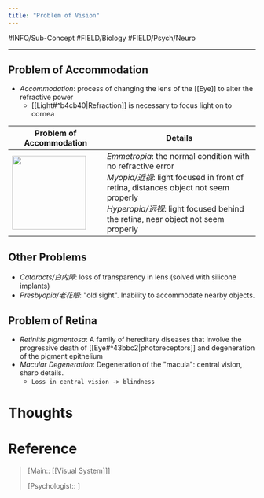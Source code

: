 ```yaml
---
title: "Problem of Vision"
---
```



#INFO/Sub-Concept #FIELD/Biology #FIELD/Psych/Neuro

---

## Problem of Accommodation

- *Accommodation*: process of changing the lens of the [[Eye]] to alter the refractive power
    - [[Light#^b4cb40|Refraction]] is necessary to focus light on to cornea

| Problem of Accommodation | Details |
|---------|----------------------|
| <img src="https://tva1.sinaimg.cn/large/e6c9d24egy1h596t3otxvj20a80ngab1.jpg" width="150"> | *Emmetropia*: the normal condition with no refractive error  <br> *Myopia/近视*: light focused in front of retina, distances object not seem properly <br> *Hyperopia/远视*: light focused behind the retina, near object not seem properly |

## Other Problems

- *Cataracts/白内障*: loss of transparency in lens (solved with silicone implants)
- *Presbyopia/老花眼*: "old sight". Inability to accommodate nearby objects.

## Problem of Retina

- *Retinitis pigmentosa*: A family of hereditary diseases that involve the progressive death of [[Eye#^43bbc2|photoreceptors]] and degeneration of the pigment epithelium
- *Macular Degeneration*: Degeneration of the "macula": central vision, sharp details.
    - `Loss in central vision -> blindness`

# Thoughts

# Reference

> [Main:: [[Visual System]]]
>
> [Psychologist:: ]
